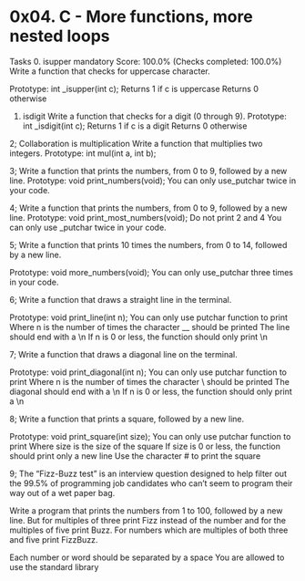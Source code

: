 # 0x04. C - More functions, more nested loops

Tasks
0. isupper
mandatory
Score: 100.0% (Checks completed: 100.0%)
Write a function that checks for uppercase character.

Prototype: int _isupper(int c);
Returns 1 if c is uppercase
Returns 0 otherwise

1. isdigit
Write a function that checks for a digit (0 through 9).
Prototype: int _isdigit(int c);
Returns 1 if c is a digit
Returns 0 otherwise

2; Collaboration is multiplication
Write a function that multiplies two integers.
Prototype: int mul(int a, int b);

3; Write a function that prints the numbers, from 0 to 9, followed by a new line.
Prototype: void print_numbers(void);
You can only use_putchar twice in your code.

4; Write a function that prints the numbers, from 0 to 9, followed by a new line.
Prototype: void print_most_numbers(void);
Do not print 2 and 4
You can only use _putchar twice in your code.

5; Write a function that prints 10 times the numbers, from 0 to 14, followed by a new line.

Prototype: void more_numbers(void);
You can only use_putchar three times in your code.

6; Write a function that draws a straight line in the terminal.

Prototype: void print_line(int n);
You can only use putchar function to print
Where n is the number of times the character __ should be printed
The line should end with a \n
If n is 0 or less, the function should only print \n

7; Write a function that draws a diagonal line on the terminal.

Prototype: void print_diagonal(int n);
You can only use putchar function to print
Where n is the number of times the character \ should be printed
The diagonal should end with a \n
If n is 0 or less, the function should only print a \n

8; Write a function that prints a square, followed by a new line.

Prototype: void print_square(int size);
You can only use putchar function to print
Where size is the size of the square
If size is 0 or less, the function should print only a new line
Use the character # to print the square

9; The “Fizz-Buzz test” is an interview question designed to help filter out the 99.5% of programming job candidates who can’t seem to program their way out of a wet paper bag.

Write a program that prints the numbers from 1 to 100, followed by a new line. But for multiples of three print Fizz instead of the number and for the multiples of five print Buzz. For numbers which are multiples of both three and five print FizzBuzz.

Each number or word should be separated by a space
You are allowed to use the standard library
